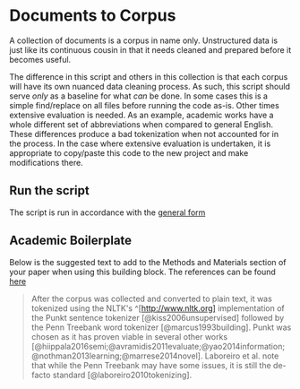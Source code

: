 # Documents to Corpus

A collection of documents is a corpus in name only.
Unstructured data is just like its continuous cousin in that it needs cleaned and prepared before it becomes useful.

The difference in this script and others in this collection is that each corpus will have its own nuanced data cleaning process.
As such, this script should serve _only_ as a baseline for what _can_ be done.
In some cases this is a simple find/replace on all files before running the code as-is.
Other times extensive evaluation is needed.
As an example, academic works have a whole different set of abbreviations when compared to general English.
These differences produce a bad tokenization when not accounted for in the process.
In the case where extensive evaluation is undertaken, it is appropriate to copy/paste this code to the new project and make modifications there.

## Run the script

The script is run in accordance with the [general form](../#scripts)

## Academic Boilerplate

Below is the suggested text to add to the Methods and Materials section of your paper when using this building block.
The references can be found [here](./references.bib)

> After the corpus was collected and converted to plain text, it was tokenized using the NLTK's ^[http://www.nltk.org] implementation of the Punkt sentence tokenizer [@kiss2006unsupervised] followed by the Penn Treebank word tokenizer [@marcus1993building].
> Punkt was chosen as it has proven viable in several other works [@hiippala2016semi;@avramidis2011evaluate;@yao2014information;@nothman2013learning;@marrese2014novel].
> Laboreiro et al. note that while the Penn Treebank may have some issues, it is still the de-facto standard [@laboreiro2010tokenizing].
